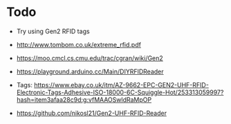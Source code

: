 # Todo

  * Try using Gen2 RFID tags
  * http://www.tombom.co.uk/extreme_rfid.pdf
  * https://moo.cmcl.cs.cmu.edu/trac/cgran/wiki/Gen2
  * https://playground.arduino.cc/Main/DIYRFIDReader

  * Tags:
    https://www.ebay.co.uk/itm/AZ-9662-EPC-GEN2-UHF-RFID-Electronic-Tags-Adhesive-ISO-18000-6C-Squiggle-Hot/253313059997?hash=item3afaa28c9d:g:vfMAAOSwldRaMpOP
 
  * https://github.com/nikosl21/Gen2-UHF-RFID-Reader